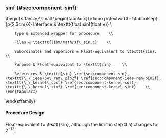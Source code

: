 ### sinf {#sec:component-sinf}

\begin{sffamily}\small
	\begin{tabularx}{\dimexpr\textwidth-1\tabcolsep}{p{2.3cm}X}
		Interface       & \texttt{float sinf(float x)} \\ 
		
		Type & Extended wrapper for procedure    \\ 
		
		Files & \texttt{libm/math/sf\_sin.c}    \\ 
		
		Subordinates and Superiors & Float-equivalent to \texttt{sin}.    \\ 
		
		Purpose & Float-equivalent to \texttt{sin}.    \\ 
		
		References & \texttt{sin} \ref{sec:component-sin}, \texttt{\_\_ieee754\_rem\_pio2f} \ref{sec:component-ieee-rem-pio2f}, \texttt{\_\_kernel\_cosf} \ref{sec:component-kernel-cosf}, \texttt{\_\_kernel\_sinf} \ref{sec:component-kernel-sinf}    \\ 
	\end{tabularx}
\end{sffamily}

#### Procedure Design

Float-equivalent to \texttt{sin}, although the limit in step 3.a) changes to $2^{-12}$.